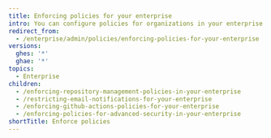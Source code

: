 ```yaml
---
title: Enforcing policies for your enterprise
intro: You can configure policies for organizations in your enterprise.
redirect_from:
  - /enterprise/admin/policies/enforcing-policies-for-your-enterprise
versions:
  ghes: '*'
  ghae: '*'
topics:
  - Enterprise
children:
  - /enforcing-repository-management-policies-in-your-enterprise
  - /restricting-email-notifications-for-your-enterprise
  - /enforcing-github-actions-policies-for-your-enterprise
  - /enforcing-policies-for-advanced-security-in-your-enterprise
shortTitle: Enforce policies
---
```


